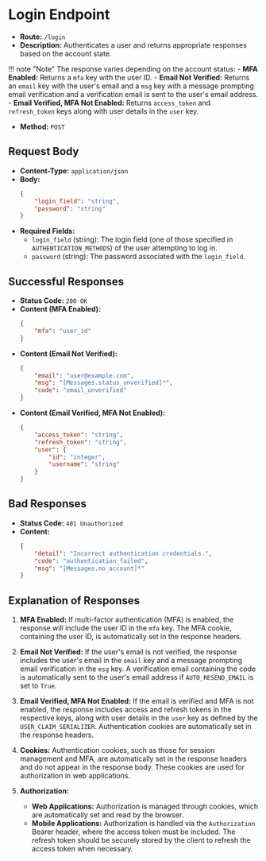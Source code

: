 # Login Endpoint

-   **Route:** `/login`
-   **Description:** Authenticates a user and returns appropriate responses based on the account state.

!!! note "Note"
    The response varies depending on the account status: - **MFA Enabled:** Returns a `mfa` key with the user ID. - **Email Not Verified:** Returns an `email` key with the user's email and a `msg` key with a message prompting email verification and a verification email is sent to the user's email address. - **Email Verified, MFA Not Enabled:** Returns `access_token` and `refresh_token` keys along with user details in the `user` key.

-   **Method:** `POST`

## Request Body

-   **Content-Type:** `application/json`
-   **Body:**
    ```json
    {
        "login_field": "string",
        "password": "string"
    }
    ```
-   **Required Fields:**
    -   `login_field` (string): The login field (one of those specified in `AUTHENTICATION_METHODS`) of the user attempting to log in.
    -   `password` (string): The password associated with the `login_field`.

## Successful Responses

-   **Status Code:** `200 OK`
-   **Content (MFA Enabled):**
    ```json
    {
        "mfa": "user_id"
    }
    ```
-   **Content (Email Not Verified):**
    ```json
    {
        "email": "user@example.com",
        "msg": "[Messages.status_unverified]*",
        "code": "email_unverified"
    }
    ```
-   **Content (Email Verified, MFA Not Enabled):**
    ```json
    {
        "access_token": "string",
        "refresh_token": "string",
        "user": {
            "id": "integer",
            "username": "string"
        }
    }
    ```

## Bad Responses

-   **Status Code:** `401 Unauthorized`
-   **Content:**
    ```json
    {
        "detail": "Incorrect authentication credentials.",
        "code": "authentication_failed",
        "msg": "[Messages.no_account]*"
    }
    ```

## Explanation of Responses

1. **MFA Enabled:** If multi-factor authentication (MFA) is enabled, the response will include the user ID in the `mfa` key. The MFA cookie, containing the user ID, is automatically set in the response headers.

2. **Email Not Verified:** If the user's email is not verified, the response includes the user's email in the `email` key and a message prompting email verification in the `msg` key. A verification email containing the code is automatically sent to the user's email address if `AUTO_RESEND_EMAIL` is set to `True`.

3. **Email Verified, MFA Not Enabled:** If the email is verified and MFA is not enabled, the response includes access and refresh tokens in the respective keys, along with user details in the `user` key as defined by the `USER_CLAIM_SERIALIZER`. Authentication cookies are automatically set in the response headers.

4. **Cookies:** Authentication cookies, such as those for session management and MFA, are automatically set in the response headers and do not appear in the response body. These cookies are used for authorization in web applications.

5. **Authorization:**
    - **Web Applications:** Authorization is managed through cookies, which are automatically set and read by the browser.
    - **Mobile Applications:** Authorization is handled via the `Authorization` Bearer header, where the access token must be included. The refresh token should be securely stored by the client to refresh the access token when necessary.
